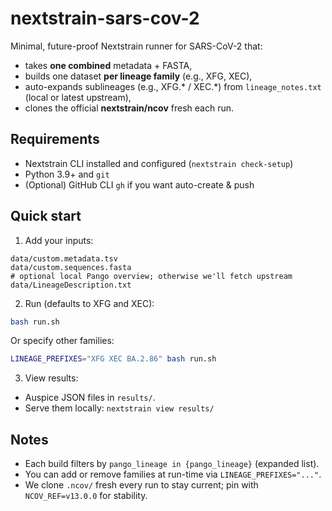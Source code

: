 # nextstrain-sars-cov-2

Minimal, future-proof Nextstrain runner for SARS-CoV-2 that:
- takes **one combined** metadata + FASTA,
- builds one dataset **per lineage family** (e.g., XFG, XEC),
- auto-expands sublineages (e.g., XFG.* / XEC.*) from `lineage_notes.txt` (local or latest upstream),
- clones the official **nextstrain/ncov** fresh each run.

## Requirements
- Nextstrain CLI installed and configured (`nextstrain check-setup`)
- Python 3.9+ and `git`
- (Optional) GitHub CLI `gh` if you want auto-create & push

## Quick start
1) Add your inputs:
```
data/custom.metadata.tsv
data/custom.sequences.fasta
# optional local Pango overview; otherwise we'll fetch upstream
data/LineageDescription.txt
```

2) Run (defaults to XFG and XEC):
```bash
bash run.sh
```
Or specify other families:
```bash
LINEAGE_PREFIXES="XFG XEC BA.2.86" bash run.sh
```

3) View results:
- Auspice JSON files in `results/`.
- Serve them locally: `nextstrain view results/`

## Notes
- Each build filters by `pango_lineage in {pango_lineage}` (expanded list).
- You can add or remove families at run-time via `LINEAGE_PREFIXES="..."`.
- We clone `.ncov/` fresh every run to stay current; pin with `NCOV_REF=v13.0.0` for stability.
